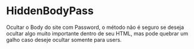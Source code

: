 # HiddenBodyPass
Ocultar o Body do site com Password, o método não é seguro se deseja ocultar algo muito importante dentro de seu HTML, mas pode quebrar um galho caso deseje ocultar somente para users.

